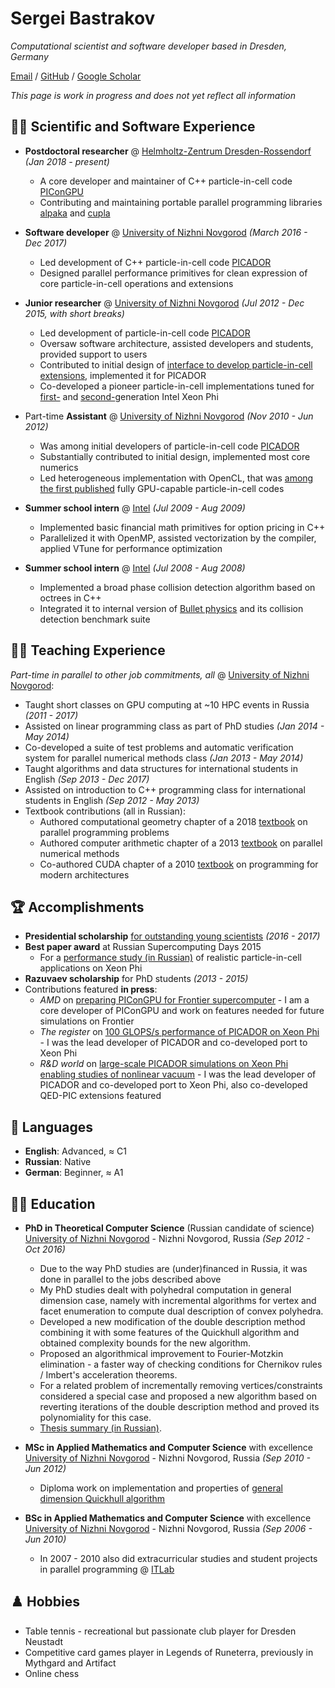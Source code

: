 # Sergei Bastrakov
_Computational scientist and software developer based in Dresden, Germany_ <br>

[Email](mailto:sergey.bastrakov@gmail.com) / [GitHub](https://github.com/sbastrakov/) / [Google Scholar](https://scholar.google.com/citations?user=2QaTN3wAAAAJ&hl=en)

*This page is work in progress and does not yet reflect all information*

## 👨‍💻 Scientific and Software Experience

- **Postdoctoral researcher** @ [Helmholtz-Zentrum Dresden-Rossendorf](https://www.hzdr.de/db/Cms?pNid=0) _(Jan 2018 - present)_
  - A core developer and maintainer of C++ particle-in-cell code [PIConGPU](https://github.com/ComputationalRadiationPhysics/picongpu)
  - Contributing and maintaining portable parallel programming libraries [alpaka](https://github.com/alpaka-group/alpaka) and [cupla](https://github.com/alpaka-group/cupla)
 
- **Software developer** @ [University of Nizhni Novgorod](http://eng.unn.ru/) _(March 2016 - Dec 2017)_
  - Led development of C++ particle-in-cell code [PICADOR](http://hpc-education.unn.ru/en/research/overview/laser-plasma)
  - Designed parallel performance primitives for clean expression of core particle-in-cell operations and extensions

- **Junior researcher** @ [University of Nizhni Novgorod](http://eng.unn.ru/) _(Jul 2012 - Dec 2015, with short breaks)_
  - Led development of particle-in-cell code [PICADOR](http://hpc-education.unn.ru/en/research/overview/laser-plasma)
  - Oversaw software architecture, assisted developers and students, provided support to users
  - Contributed to initial design of [interface to develop particle-in-cell extensions](https://journals.aps.org/pre/abstract/10.1103/PhysRevE.92.023305), implemented it for PICADOR
  - Co-developed a pioneer particle-in-cell implementations tuned for [first-](https://www.sciencedirect.com/science/article/abs/pii/S0010465516300194?via%3Dihub) and [second-](https://link.springer.com/chapter/10.1007/978-3-319-49956-7_25)generation Intel Xeon Phi

- Part-time **Assistant** @ [University of Nizhni Novgorod](http://eng.unn.ru/) _(Nov 2010 - Jun 2012)_
  - Was among initial developers of particle-in-cell code [PICADOR](http://hpc-education.unn.ru/en/research/overview/laser-plasma)
  - Substantially contributed to initial design, implemented most core numerics
  - Led heterogeneous implementation with OpenCL, that was [among the first published](https://www.sciencedirect.com/science/article/abs/pii/S1877750312001019) fully GPU-capable particle-in-cell codes

- **Summer school intern** @ [Intel](https://www.intel.com) _(Jul 2009 - Aug 2009)_
  - Implemented basic financial math primitives for option pricing in C++
  - Parallelized it with OpenMP, assisted vectorization by the compiler, applied VTune for performance optimization

- **Summer school intern** @ [Intel](https://www.intel.com) _(Jul 2008 - Aug 2008)_
  - Implemented a broad phase collision detection algorithm based on octrees in C++
  - Integrated it to internal version of [Bullet physics](bulletphysics.org) and its collision detection benchmark suite

## 👨‍🏫 Teaching Experience

_Part-time in parallel to other job commitments, all_ @ [University of Nizhni Novgorod](http://eng.unn.ru/):

- Taught short classes on GPU computing at ~10 HPC events in Russia _(2011 - 2017)_
- Assisted on linear programming class as part of PhD studies _(Jan 2014 - May 2014)_
- Co-developed a suite of test problems and automatic verification system for parallel numerical methods class _(Jan 2013 - May 2014)_
- Taught algorithms and data structures for international students in English _(Sep 2013 - Dec 2017)_
- Assisted on introduction to C++ programming class for international students in English _(Sep 2012 - May 2013)_
- Textbook contributions (all in Russian):
  - Authored computational geometry chapter of a 2018 [textbook](https://www.fmllib.ru/uchebnaya-literatura/vysoproizvoditelnye-parallelnye-vychisleniya-100-zadaniy-dlya-rasshirennogo-laboratornogo-praktikuma/) on parallel programming problems
  - Authored computer arithmetic chapter of a 2013 [textbook](http://hpc-education.unn.ru/ru/%D0%BE%D0%B1%D1%83%D1%87%D0%B5%D0%BD%D0%B8%D0%B5/%D1%83%D1%87%D0%B5%D0%B1%D0%BD%D0%B8%D0%BA%D0%B8) on parallel numerical methods
  - Co-authored CUDA chapter of a 2010 [textbook](https://msupress.com/catalogue/books/book/tekhnologii-parallelnogo-programmirovaniya-dlya-protsessorov-novykh-arkhitektur/) on programming for modern architectures

## 🏆 Accomplishments

- **Presidential scholarship** [for outstanding young scientists](https://grants.extech.ru/grants/res/winners.php?OZ=5&TZ=U&year=2016)  _(2016 - 2017)_
- **Best paper award** at Russian Supercomputing Days 2015
  - For a [performance study (in Russian)](http://www.mathnet.ru/php/archive.phtml?wshow=paper&jrnid=vmp&paperid=558&option_lang=rus) of realistic particle-in-cell applications on Xeon Phi
- **Razuvaev scholarship** for PhD students _(2013 - 2015)_
- Contributions featured **in press**:
  - *AMD* on [preparing PIConGPU for Frontier supercomputer](https://www.amd.com/system/files/documents/oak-ridge-national-laboratory-picongpu.pdf) - I am a core developer of PIConGPU and work on features needed for future simulations on Frontier
  - *The register* on [100 GLOPS/s performance of PICADOR on Xeon Phi](https://www.theregister.com/2016/08/09/hot_iron_knights_landing_hits_100_gflops_in_plasma_physics_benchmark/) - I was the lead developer of PICADOR and co-developed port to Xeon Phi
  - *R&D world* on [large-scale PICADOR simulations on Xeon Phi enabling studies of nonlinear vacuum](https://www.rdworldonline.com/particle-in-cell-plasma-simulation-using-supercomputers-enhances-computational-physics/) - I was the lead developer of PICADOR and co-developed port to Xeon Phi, also co-developed QED-PIC extensions featured

## 💬 Languages

- **English**: Advanced, ≈ C1
- **Russian**: Native
- **German**: Beginner, ≈ A1

## 👨‍🎓 Education

- **PhD in Theoretical Computer Science** (Russian candidate of science)<br>
[University of Nizhni Novgorod](http://eng.unn.ru/) - Nizhni Novgorod, Russia _(Sep 2012 - Oct 2016)_
  - Due to the way PhD studies are (under)financed in Russia, it was done in parallel to the jobs described above
  - My PhD studies dealt with polyhedral computation in general dimension case, namely with incremental algorithms for vertex and facet enumeration to compute dual description of convex polyhedra.
  - Developed a new modification of the double description method combining it with some features of the Quickhull algorithm and obtained complexity bounds for the new algorithm.
  - Proposed an algorithmical improvement to Fourier-Motzkin elimination - a faster way of checking conditions for Chernikov rules / Imbert's acceleration theorems.
  - For a related problem of incrementally removing vertices/constraints considered a special case and proposed a new algorithm based on reverting iterations of the double description method and proved its polynomiality for this case.
  - [Thesis summary (in Russian)](https://diss.unn.ru/files/2016/614/autoref-614.pdf).

- **MSc in Applied Mathematics and Computer Science** with excellence<br>
[University of Nizhni Novgorod](http://eng.unn.ru/) - Nizhni Novgorod, Russia _(Sep 2010 - Jun 2012)_ <br>
  - Diploma work on implementation and properties of [general dimension Quickhull algorithm](https://www.cise.ufl.edu/~ungor/courses/fall06/papers/QuickHull.pdf)

- **BSc in Applied Mathematics and Computer Science** with excellence<br>
[University of Nizhni Novgorod](http://eng.unn.ru/) - Nizhni Novgorod, Russia _(Sep 2006 - Jun 2010)_ <br>
  - In 2007 - 2010 also did extracurricular studies and student projects in parallel programming @ [ITLab](http://eng.itlab.unn.ru/)

## ♟️ Hobbies

* Table tennis - recreational but passionate club player for Dresden Neustadt
* Competitive card games player in Legends of Runeterra, previously in Mythgard and Artifact
* Online chess
